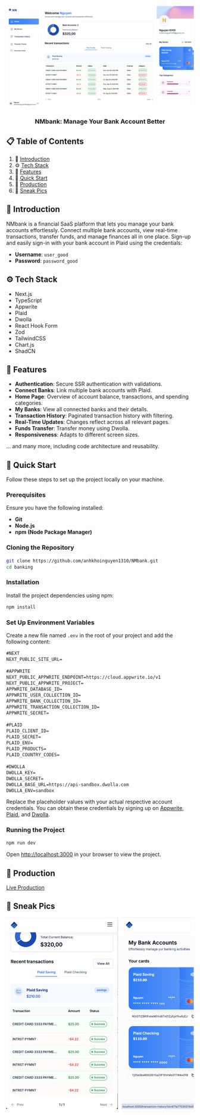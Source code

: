 <div align="center">
<img src="https://github.com/anhkhoinguyen1310/NMbank/blob/main/MN-BankPic/Connect2Cards.png?raw=true"alt="Threads App Screenshot" width="600"/>
  <h3 align="center">NMbank: Manage Your Bank Account Better</h3>
</div>

## 📋 Table of Contents

1. 🤖 [Introduction](#introduction)
2. ⚙️ [Tech Stack](#tech-stack)
3. 🔋 [Features](#features)
4. 🤸 [Quick Start](#quick-start)
5. 🚀  [Production](#production)
6. 🤖 [Sneak Pics](#sneak-peak)

## <a name="introduction"> 🤖 Introduction</a> 

NMbank is a financial SaaS platform that lets you manage your bank accounts effortlessly. Connect multiple bank accounts, view real-time transactions, transfer funds, and manage finances all in one place. Sign-up and easily sign-in with your bank account in Plaid using the credentials:

- **Username**: `user_good`
- **Password**: `password_good`


## <a name="tech-stack"> ⚙️ Tech Stack</a>  

- Next.js
- TypeScript
- Appwrite
- Plaid
- Dwolla
- React Hook Form
- Zod
- TailwindCSS
- Chart.js
- ShadCN

## <a name="features">🔋 Features</a>  

- **Authentication**: Secure SSR authentication with validations.
- **Connect Banks**: Link multiple bank accounts with Plaid.
- **Home Page**: Overview of account balance, transactions, and spending categories.
- **My Banks**: View all connected banks and their details.
- **Transaction History**: Paginated transaction history with filtering.
- **Real-Time Updates**: Changes reflect across all relevant pages.
- **Funds Transfer**: Transfer money using Dwolla.
- **Responsiveness**: Adapts to different screen sizes.

... and many more, including code architecture and reusability.

## <a name="features">🤸 Quick Start</a>  

Follow these steps to set up the project locally on your machine.

### Prerequisites

Ensure you have the following installed:

- **Git**
- **Node.js**
- **npm (Node Package Manager)**

### Cloning the Repository

```bash
git clone https://github.com/anhkhoinguyen1310/NMbank.git
cd banking
```

### Installation

Install the project dependencies using npm:

```bash
npm install
```

### Set Up Environment Variables

Create a new file named `.env` in the root of your project and add the following content:

```env
#NEXT
NEXT_PUBLIC_SITE_URL=

#APPWRITE
NEXT_PUBLIC_APPWRITE_ENDPOINT=https://cloud.appwrite.io/v1
NEXT_PUBLIC_APPWRITE_PROJECT=
APPWRITE_DATABASE_ID=
APPWRITE_USER_COLLECTION_ID=
APPWRITE_BANK_COLLECTION_ID=
APPWRITE_TRANSACTION_COLLECTION_ID=
APPWRITE_SECRET=

#PLAID
PLAID_CLIENT_ID=
PLAID_SECRET=
PLAID_ENV=
PLAID_PRODUCTS=
PLAID_COUNTRY_CODES=

#DWOLLA
DWOLLA_KEY=
DWOLLA_SECRET=
DWOLLA_BASE_URL=https://api-sandbox.dwolla.com
DWOLLA_ENV=sandbox
```

Replace the placeholder values with your actual respective account credentials. You can obtain these credentials by signing up on [Appwrite](https://appwrite.io/), [Plaid](https://plaid.com/), and [Dwolla](https://dwolla.com/).

### Running the Project

```bash
npm run dev
```

Open [http://localhost:3000](http://localhost:3000) in your browser to view the project.

## <a name="production">🚀 Production</a>  

[Live Production](https://nmbank.netlify.app/sign-in)


## <a name="sneak-peak"> 🤖 Sneak Pics</a> 

<div style="display: flex; overflow-x: auto;">
  <img src="https://github.com/anhkhoinguyen1310/NMbank/blob/main/MN-BankPic/dashboardPhoneView.png?raw=true" alt="Profile Page" width="300" style="margin-right: 10px;">
  <img src="https://github.com/anhkhoinguyen1310/NMbank/blob/main/MN-BankPic/cardPhoneView.png?raw=true" alt="Community Page" width="300" style="margin-right: 10px;">
  <img src="https://github.com/anhkhoinguyen1310/NMbank/blob/main/MN-BankPic/linkPaildPic.png?raw=true" alt="Responsive Design" width="300" style="margin-right: 10px;">
  <img src="https://github.com/anhkhoinguyen1310/NMbank/blob/main/MN-BankPic/transferPhoneview.png?raw=true" alt="Search Page" width="300" style="margin-right: 10px;">
</div>
